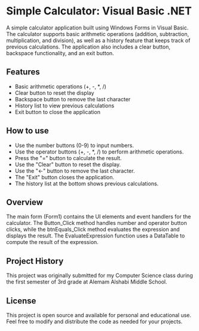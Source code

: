 # Simple Calculator: Visual Basic .NET

A simple calculator application built using Windows Forms in Visual Basic. The calculator supports basic arithmetic operations (addition, subtraction, multiplication, and division), as well as a history feature that keeps track of previous calculations. The application also includes a clear button, backspace functionality, and an exit button.

## Features
- Basic arithmetic operations (+, -, *, /)
- Clear button to reset the display
- Backspace button to remove the last character
- History list to view previous calculations
- Exit button to close the application

## How to use
- Use the number buttons (0-9) to input numbers.
- Use the operator buttons (+, -, *, /) to perform arithmetic operations.
- Press the "=" button to calculate the result.
- Use the "Clear" button to reset the display.
- Use the "←" button to remove the last character.
- The "Exit" button closes the application.
- The history list at the bottom shows previous calculations.

## Overview
The main form (Form1) contains the UI elements and event handlers for the calculator. The Button_Click method handles number and operator button clicks, while the btnEquals_Click method evaluates the expression and displays the result. The EvaluateExpression function uses a DataTable to compute the result of the expression.

## Project History
This project was originally submitted for my Computer Science class during the first semester of 3rd grade at Alemam Alshabi Middle School.

## License
This project is open source and available for personal and educational use. Feel free to modify and distribute the code as needed for your projects.

